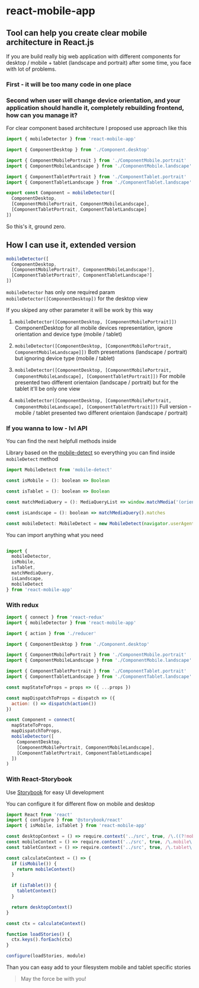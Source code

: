 # react-mobile-app

## Tool can help you create clear mobile architecture in React.js

If you are build really big web application with different components for desktop / mobile + tablet (landscape and portrait) after some time, you face with lot of problems.

### First - it will be too many code in one place

### Second when user will change device orientation, and your application should handle it, completely rebuilding frontend, how can you manage it?

For clear component based architecture I proposed use approach like this

```javascript
import { mobileDetector } from 'react-mobile-app'

import { ComponentDesktop } from './Component.desktop'

import { ComponentMobilePortrait } from './ComponentMobile.portrait'
import { ComponentMobileLandscape } from './ComponentMobile.landscape'

import { ComponentTabletPortrait } from './ComponentTablet.portrait'
import { ComponentTabletLandscape } from './ComponentTablet.landscape'

export const Component = mobileDetector([
  ComponentDesktop,
  [ComponentMobilePortrait, ComponentMobileLandscape],
  [ComponentTabletPortrait, ComponentTabletLandscape]
])
```

So this's it, ground zero.

## How I can use it, extended version

```javascript
mobileDetector([
  ComponentDesktop,
  [ComponentMobilePortrait?, ComponentMobileLandscape?],
  [ComponentTabletPortrait?, ComponentTabletLandscape?]
])
```

`mobileDetector` has only one required param `mobileDetector([ComponentDesktop])` for the desktop view

If you skiped any other parameter it will be work by this way

1. `mobileDetector([ComponentDesktop, [ComponentMobilePortrait]])` 
ComponentDesktop for all mobile devices representation, ignore orientation and device type (mobile / tablet)

2. `mobileDetector([ComponentDesktop, [ComponentMobilePortrait, ComponentMobileLandscape]])`
Both presentations (landscape / portrait) but ignoring device type (mobile / tablet)

3. `mobileDetector([ComponentDesktop, [ComponentMobilePortrait, ComponentMobileLandscape], [ComponentTabletPortrait]])`
For mobile presented two different orientaion (landscape / portrait) but for the tablet it'll be only one view

4. `mobileDetector([ComponentDesktop, [ComponentMobilePortrait, ComponentMobileLandscape], [ComponentTabletPortrait]])`
Full version - mobile / tablet presented two different orientaion (landscape / portrait)

### If you wanna to low - lvl API

You can find the next helpfull methods inside

Library based on the [mobile-detect](https://github.com/hgoebl/mobile-detect.js) so everything you can find inside `mobileDetect` method

```javascript
import MobileDetect from 'mobile-detect'

const isMobile = (): boolean => Boolean

const isTablet = (): boolean => Boolean

const matchMediaQuery = (): MediaQueryList => window.matchMedia('(orientation: landscape)')

const isLandscape = (): boolean => matchMediaQuery().matches

const mobileDetect: MobileDetect = new MobileDetect(navigator.userAgent)

```

You can import anything what you need

```javascript

import {
  mobileDetector,
  isMobile,
  isTablet,
  matchMediaQuery,
  isLandscape,
  mobileDetect
} from 'react-mobile-app'

```

### With redux

```javascript
import { connect } from 'react-redux'
import { mobileDetector } from 'react-mobile-app'

import { action } from './reducer'

import { ComponentDesktop } from './Component.desktop'

import { ComponentMobilePortrait } from './ComponentMobile.portrait'
import { ComponentMobileLandscape } from './ComponentMobile.landscape'

import { ComponentTabletPortrait } from './ComponentTablet.portrait'
import { ComponentTabletLandscape } from './ComponentTablet.landscape'

const mapStateToProps = props => ({ ...props })

const mapDispatchToProps = dispatch => ({
  action: () => dispatch(action())
})

const Component = connect(
  mapStateToProps,
  mapDispatchToProps,
  mobileDetector([
    ComponentDesktop,
    [ComponentMobilePortrait, ComponentMobileLandscape],
    [ComponentTabletPortrait, ComponentTabletLandscape]
  ])
)
```

### With React-Storybook

Use [Storybook](https://github.com/storybooks/storybook) for easy UI development

You can configure it for different flow on mobile and desktop

```javascript
import React from 'react'
import { configure } from '@storybook/react'
import { isMobile, isTablet } from 'react-mobile-app'

const desktopContext = () => require.context('../src', true, /\.((?!mobile)|(?!tablet))\..*\.story\.js$/)
const mobileContext = () => require.context('../src', true, /\.mobile\.story\.js$/)
const tabletContext = () => require.context('../src', true, /\.tablet\.story\.js$/)

const calculateContext = () => {
  if (isMobile()) {
    return mobileContext()
  }

  if (isTablet()) {
    tabletContext()
  }

  return desktopContext()
}

const ctx = calculateContext()

function loadStories() {
  ctx.keys().forEach(ctx)
}

configure(loadStories, module)

```

Than you can easy add to your filesystem mobile and tablet specific stories

> May the force be with you!
